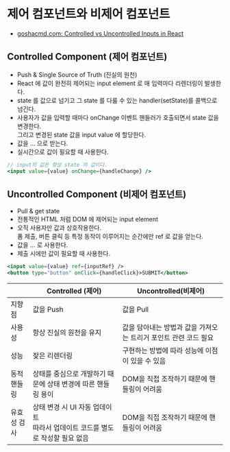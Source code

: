 # 제어 컴포넌트와 비제어 컴포넌트

- [goshacmd.com: Controlled vs Uncontrolled Inputs in React](https://goshacmd.com/controlled-vs-uncontrolled-inputs-react/)

## Controlled Component (제어 컴포넌트)

- Push & Single Source of Truth (진실의 원천)
- React 에 값이 완전히 제어되는 input element 로 매 입력마다 리렌더링이 발생한다.
- state 를 값으로 넘기고 그 state 를 다룰 수 있는 handler(setState)를 콜백으로 넘긴다.
- 사용자가 값을 입력할 때마다 onChange 이벤트 핸들러가 호출되면서 state 값을 변경한다.  
  그리고 변경된 state 값을 input value 에 할당한다.
- 값을 ... 으로 받는다.
- 실시간으로 값이 필요할 때 사용한다.

```jsx
// input의 값은 항상 state 의 값이다.
<input value={value} onChange={handleChange} />
```

## Uncontrolled Component (비제어 컴포넌트)

- Pull & get state
- 전통적인 HTML 처럼 DOM 에 제어되는 input element
- 오직 사용자만 값과 상호작용한다.  
  폼 제출, 버튼 클릭 등 특정 동작이 이루어지는 순간에만 ref 로 값을 얻는다.
- 값을 ... 로 사용한다.
- 제출 시에만 값이 필요할 때 사용한다.

```jsx
<input value={value} ref={inputRef} />
<button type="button" onClick={handleClick}>SUBMIT</button>
```

|             | Controlled (제어)                                                                 | Uncontrolled(비제어)                                            |
| ----------- | --------------------------------------------------------------------------------- | --------------------------------------------------------------- |
| 지향점      | 값을 Push                                                                         | 값을 Pull                                                       |
| 사용성      | 항상 진실의 원천을 유지                                                           | 값을 담아내는 방법과 값을 가져오는 트리거 포인트 관련 코드 필요 |
| 성능        | 잦은 리렌더링                                                                     | 구현하는 방법에 따라 성능에 이점이 있을 수 있음                 |
| 동적 핸들링 | 상태를 중심으로 개발하기 때문에 상태 변경에 따른 핸들링 용이                      | DOM을 직접 조작하기 때문에 핸들링이 어려움                      |
| 유효성 검사 | 상태 변경 시 UI 자동 업데이트<br />따라서 업데이트 코드를 별도로 작성할 필요 없음 | DOM을 직접 조작하기 때문에 핸들링이 어려움                      |
